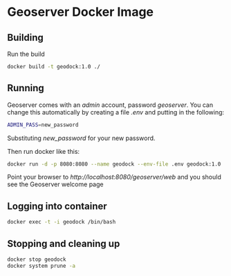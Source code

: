 # Geoserver Docker Image

## Building 
Run the build
```bash
docker build -t geodock:1.0 ./
```

## Running
Geoserver comes with an *admin* account, password *geoserver*. You can change this automatically by creating a file *.env* and putting in the following:
```bash
ADMIN_PASS=new_password
```
Substituting *new_password* for your new password.

Then run docker like this:
```bash
docker run -d -p 8080:8080 --name geodock --env-file .env geodock:1.0
```
Point your browser to *http://localhost:8080/geoserver/web* and you should see the Geoserver welcome page

## Logging into container
```bash
docker exec -t -i geodock /bin/bash
```

## Stopping and cleaning up
```bash
docker stop geodock
docker system prune -a
```
